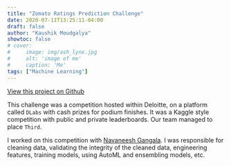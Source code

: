 ```yaml
---
title: "Zomato Ratings Prediction Challenge"
date: 2020-07-11T13:25:11-04:00
draft: false
author: "Kaushik Moudgalya"
showtoc: false
# cover:
#     image: img/ash_lynx.jpg
#     alt: 'image of me'
#     caption: 'Me'
tags: ["Machine Learning"]
---
```


[View this project on Github](https://github.com/Etrama/Zomato-Ratings-Prediction)

This challenge was a competition hosted within Deloitte, on a platform called `DLabs` with cash prizes for podium finishes. It was a Kaggle style competition with public and private leaderboards. Our team managed to place `Third`.  

I worked on this competition with [Navaneesh Gangala](https://www.linkedin.com/in/navaneesh/). I was responsible for cleaning data, validating the integrity of the cleaned data, engineering features, training models, using AutoML and ensembling models, etc.